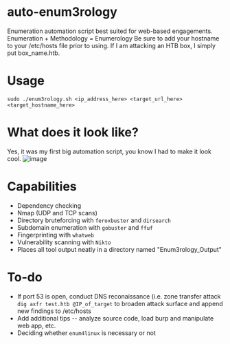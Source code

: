 # auto-enum3rology
Enumeration automation script best suited for web-based engagements.
Enumeration + Methodology = Enumerology
Be sure to add your hostname to your /etc/hosts file prior to using. If I am attacking an HTB box, I simply put box_name.htb.
# Usage
`sudo ./enum3rology.sh <ip_address_here> <target_url_here> <target_hostname_here>`
# What does it look like?
Yes, it was my first big automation script, you know I had to make it look cool.
![image](https://user-images.githubusercontent.com/42036798/233736984-d0c03f11-b1c7-4bab-a9de-bd6f791a715a.png)
# Capabilities
- Dependency checking
- Nmap (UDP and TCP scans)
- Directory bruteforcing with `feroxbuster` and `dirsearch`
- Subdomain enumeration with `gobuster` and `ffuf`
- Fingerprinting with `whatweb`
- Vulnerability scanning with `Nikto`
- Places all tool output neatly in a directory named "Enum3rology_Output"
# To-do
- If port 53 is open, conduct DNS reconaissance (i.e. zone transfer attack `dig axfr test.htb @IP_of_target` to broaden attack surface and append new findings to /etc/hosts
- Add additional tips -- analyze source code, load burp and manipulate web app, etc.
- Deciding whether `enum4linux` is necessary or not
